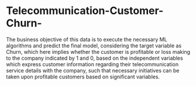 # Telecommunication-Customer-Churn-
The business objective of this data is to execute the necessary ML algorithms and predict the final model, considering the target variable as Churn, which here implies whether the customer is profitable or loss making to the company indicated by 1 and 0, based on the independent variables which express customer information regarding their telecommunication service details with the company, such that necessary initiatives can be taken upon profitable customers based on significant variables.
